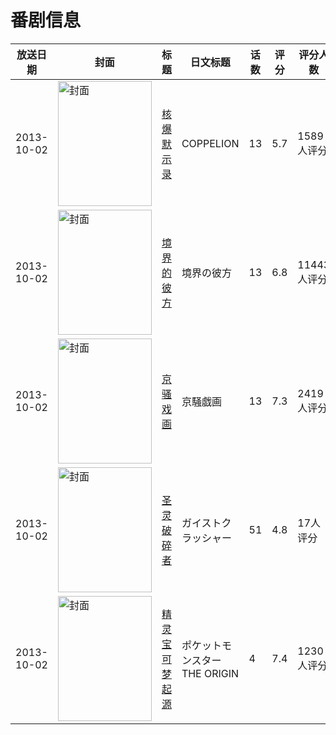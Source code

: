 # 番剧信息

|放送日期|封面|标题|日文标题|话数|评分|评分人数|
|---|---|---|---|---|---|---|
|2013-10-02|<img src="//lain.bgm.tv/pic/cover/c/5e/99/10463_JOd97.jpg" alt="封面" style="width:150px;height:200px;object-fit:cover;">|[核爆默示录](https://bangumi.tv/subject/10463)|COPPELION|13|5.7|1589人评分|
|2013-10-02|<img src="//lain.bgm.tv/pic/cover/c/0e/32/49278_mo7EP.jpg" alt="封面" style="width:150px;height:200px;object-fit:cover;">|[境界的彼方](https://bangumi.tv/subject/49278)|境界の彼方|13|6.8|11443人评分|
|2013-10-02|<img src="//lain.bgm.tv/pic/cover/c/3d/a1/79114_Et4T0.jpg" alt="封面" style="width:150px;height:200px;object-fit:cover;">|[京骚戏画](https://bangumi.tv/subject/79114)|京騒戯画|13|7.3|2419人评分|
|2013-10-02|<img src="//lain.bgm.tv/pic/cover/c/71/5c/79873_82jfq.jpg" alt="封面" style="width:150px;height:200px;object-fit:cover;">|[圣灵破碎者](https://bangumi.tv/subject/79873)|ガイストクラッシャー|51|4.8|17人评分|
|2013-10-02|<img src="//lain.bgm.tv/pic/cover/c/c1/8a/81372_2Lrhr.jpg" alt="封面" style="width:150px;height:200px;object-fit:cover;">|[精灵宝可梦 起源](https://bangumi.tv/subject/81372)|ポケットモンスター THE ORIGIN|4|7.4|1230人评分|
